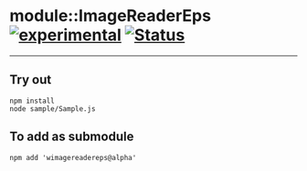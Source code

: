 
# module::ImageReaderEps [![experimental](https://img.shields.io/badge/stability-experimental-orange.svg)](https://github.com/emersion/stability-badges#experimental) [![Status](https://github.com/Wandalen/wImageReaderEps/workflows/Test/badge.svg)](https://github.com/Wandalen/wImageReaderEps/actions?query=workflow%3ATest)

___

## Try out
```
npm install
node sample/Sample.js
```

## To add as submodule
```
npm add 'wimagereadereps@alpha'
```

